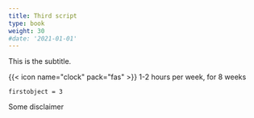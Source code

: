 ```yaml
---
title: Third script
type: book
weight: 30
#date: '2021-01-01'
---
```


This is the subtitle.

<!--more-->

{{< icon name="clock" pack="fas" >}} 1-2 hours per week, for 8 weeks

```
firstobject = 3
```

Some disclaimer

